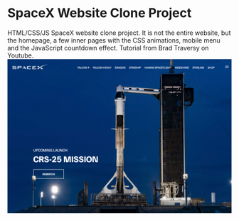 # SpaceX Website Clone Project

HTML/CSS/JS SpaceX website clone project.
It is not the entire website, but the homepage, a few inner pages with the CSS animations, mobile menu and the JavaScript countdown effect.
Tutorial from Brad Traversy on Youtube.
<img src="img/screen.jpg">
